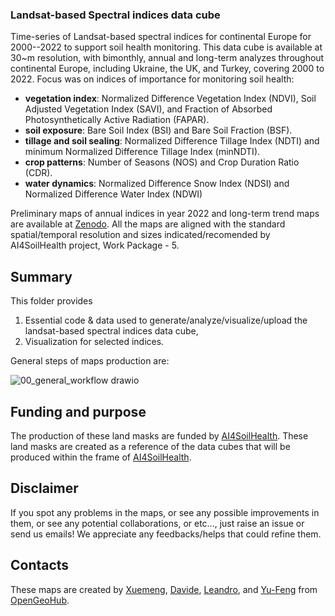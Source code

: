 ### Landsat-based Spectral indices data cube

Time-series of Landsat-based spectral indices for continental Europe for 2000--2022 to support soil health monitoring. This data cube is available at 30~m resolution, with bimonthly, annual and long-term analyzes throughout continental Europe, including Ukraine, the UK, and Turkey, covering 2000 to 2022. Focus was on indices of importance for monitoring soil health: 
- **vegetation index**: Normalized Difference Vegetation Index (NDVI), Soil Adjusted Vegetation Index (SAVI), and Fraction of Absorbed Photosynthetically Active Radiation (FAPAR).
- **soil exposure**: Bare Soil Index (BSI) and Bare Soil Fraction (BSF).
- **tillage and soil sealing**: Normalized Difference Tillage Index (NDTI) and minimum Normalized Difference Tillage Index (minNDTI).
- **crop patterns**: Number of Seasons (NOS) and Crop Duration Ratio (CDR).
- **water dynamics**: Normalized Difference Snow Index (NDSI) and Normalized Difference Water Index (NDWI)

Preliminary maps of annual indices in year 2022 and long-term trend maps are available at [Zenodo](https://doi.org/10.5281/zenodo.10776891). All the maps are aligned with the standard spatial/temporal resolution and sizes indicated/recomended by AI4SoilHealth project, Work Package - 5.

## Summary
This folder provides 
1. Essential code & data used to generate/analyze/visualize/upload the landsat-based spectral indices data cube,
2. Visualization for selected indices.

General steps of maps production are:

![00_general_workflow drawio](https://github.com/AI4SoilHealth/SoilHealthDataCube/assets/96083275/b8ce7d5e-4e2a-4695-83be-f809eb95d80b)

## Funding and purpose

The production of these land masks are funded by [AI4SoilHealth](https://cordis.europa.eu/project/id/101086179). These land masks are created as a reference of the data cubes that will be produced within the frame of [AI4SoilHealth](https://cordis.europa.eu/project/id/101086179).

## Disclaimer
If you spot any problems in the maps, or see any possible improvements in them, or see any potential collaborations, or etc..., just raise an issue or send us emails! We appreciate any feedbacks/helps that could refine them.

## Contacts

These maps are created by [Xuemeng](xuemeng.tian@opengeohub.org), [Davide](davide.consoli@opengeohub.org), [Leandro](leandro.parente@opengeohub.org), and [Yu-Feng](yu-feng.ho@opengeohub.org) from [OpenGeoHub](https://opengeohub.org/).
 

